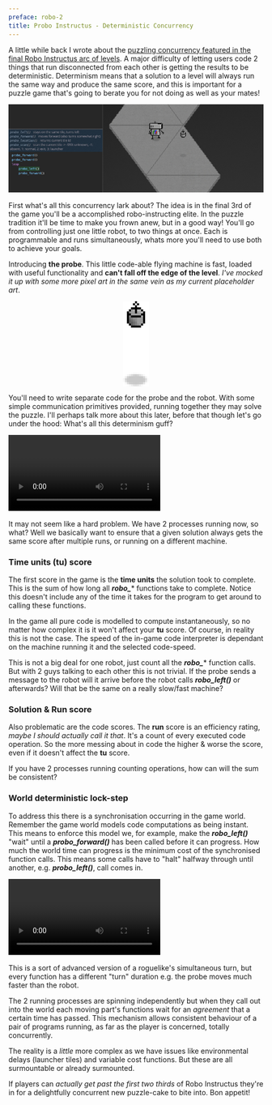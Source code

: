 ```yaml
---
preface: robo-2
title: Probo Instructus - Deterministic Concurrency
---
```


A little while back I wrote about the [puzzling concurrency featured in the final Robo Instructus arc of levels](/2018/03/09/robo-concurrency.html). A major difficulty of letting users code 2 things that run disconnected from each other is getting the results to be deterministic. Determinism means that a solution to a level will always run the same way and produce the same score, and this is important for a puzzle game that's going to berate you for not doing as well as your mates!

![](/assets/2018-06-15/robo-probo.jpg "A perfect match of robot & probe")

First what's all this concurrency lark about? The idea is in the final 3rd of the game you'll be a accomplished robo-instructing elite. In the puzzle tradition it'll be time to make you frown anew, but in a good way! You'll go from controlling just one little robot, to two things at once. Each is programmable and runs simultaneously, whats more you'll need to use both to achieve your goals.

Introducing **the probe**. This little code-able flying machine is fast, loaded with useful functionality and **can't fall off the edge of the level**. _I've mocked it up with some more pixel art in the same vein as my current placeholder art_.

<p align="center">
  <img align="center" src="/assets/2018-06-15/probo.png" title="Hello Probo!" />
</p>

You'll need to write separate code for the probe and the robot. With some simple communication primitives provided, running together they may solve the puzzle. I'll perhaps talk more about this later, before that though let's go under the hood: What's all this determinism guff?

<video src="/assets/2018-06-15/running.mp4" loop controls></video>

It may not seem like a hard problem. We have 2 processes running now, so what? Well we basically want to ensure that a given solution always gets the same score after multiple runs, or running on a different machine.

### Time units (tu) score
The first score in the game is the **time units** the solution took to complete. This is the sum of how long all ***robo_**** functions take to complete. Notice this doesn't include any of the time it takes for the program to get around to calling these functions.

In the game all pure code is modelled to compute instantaneously, so no matter how complex it is it won't affect your **tu** score. Of course, in reality this is not the case. The speed of the in-game code interpreter is dependant on the machine running it and the selected code-speed.

This is not a big deal for one robot, just count all the ***robo_**** function calls. But with 2 guys talking to each other this is not trivial. If the probe sends a message to the robot will it arrive before the robot calls ***robo_left()*** or afterwards? Will that be the same on a really slow/fast machine?

### Solution & Run score
Also problematic are the code scores. The **run** score is an efficiency rating, _maybe I should actually call it that_. It's a count of every executed code operation. So the more messing about in code the higher & worse the score, even if it doesn't affect the **tu** score.

If you have 2 processes running counting operations, how can will the sum be consistent?

### World deterministic lock-step
To address this there is a synchronisation occurring in the game world. Remember the game world models code computations as being instant. This means to enforce this model we, for example, make the ***robo_left()*** "wait" until a ***probo_forward()*** has been called before it can progress. How much the world time can progress is the minimum cost of the synchronised function calls. This means some calls have to "halt" halfway through until another, e.g. ***probo_left()***, call comes in.

<video src="/assets/2018-06-15/lock-step.mp4" loop controls></video>

This is a sort of advanced version of a roguelike's simultaneous turn, but every function has a different "turn" duration e.g. the probe moves much faster than the robot.

The 2 running processes are spinning independently but when they call out into the world each moving part's functions wait for an _agreement_ that a certain time has passed. This mechanism allows consistent behaviour of a pair of programs running, as far as the player is concerned, totally concurrently.

The reality is a _little_ more complex as we have issues like environmental delays (launcher tiles) and variable cost functions. But these are all surmountable or already surmounted.

If players can _actually get past the first two thirds_ of Robo Instructus they're in for a delightfully concurrent new puzzle-cake to bite into. Bon appetit!
